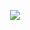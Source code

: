 <p align="center">
  <img src="https://capsule-render.vercel.app/api?type=waving&color=gradient&height=150&section=header&text=Hello!&fontSize=50" />
</p>
